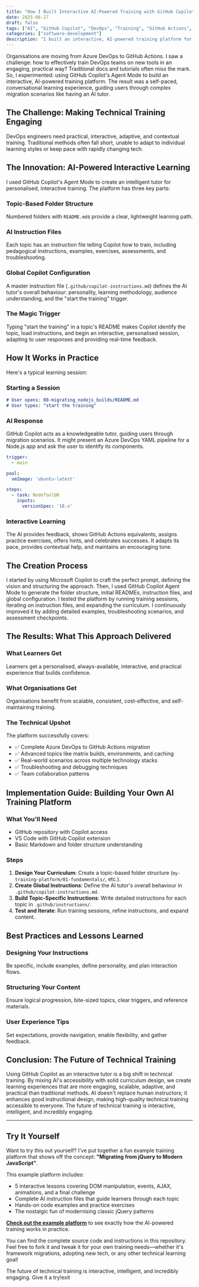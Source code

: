 ```yaml
---
title: "How I Built Interactive AI-Powered Training with GitHub Copilot"
date: 2025-06-27
draft: false
tags: ["AI", "GitHub Copilot", "DevOps", "Training", "GitHub Actions", "Azure DevOps"]
categories: ["software-development"]
description: "I built an interactive, AI-powered training platform for GitHub Actions migration using a new approach with GitHub Copilot Agent Mode. Here's how."
---
```


Organisations are moving from Azure DevOps to GitHub Actions. I saw a challenge: how to effectively train DevOps teams on new tools in an engaging, practical way? Traditional docs and tutorials often miss the mark. So, I experimented: using GitHub Copilot's Agent Mode to build an interactive, AI-powered training platform. The result was a self-paced, conversational learning experience, guiding users through complex migration scenarios like having an AI tutor.

## The Challenge: Making Technical Training Engaging

DevOps engineers need practical, interactive, adaptive, and contextual training. Traditional methods often fall short, unable to adapt to individual learning styles or keep pace with rapidly changing tech.

## The Innovation: AI-Powered Interactive Learning

I used GitHub Copilot's Agent Mode to create an intelligent tutor for personalised, interactive training. The platform has three key parts:

### Topic-Based Folder Structure

Numbered folders with `README.md`s provide a clear, lightweight learning path.

### AI Instruction Files

Each topic has an instruction file telling Copilot how to train, including pedagogical instructions, examples, exercises, assessments, and troubleshooting.

### Global Copilot Configuration

A master instruction file (`.github/copilot-instructions.md`) defines the AI tutor's overall behaviour: personality, learning methodology, audience understanding, and the "start the training" trigger.

### The Magic Trigger

Typing "start the training" in a topic's README makes Copilot identify the topic, load instructions, and begin an interactive, personalised session, adapting to user responses and providing real-time feedback.

## How It Works in Practice

Here's a typical learning session:

### Starting a Session

```markdown
# User opens: 08-migrating_nodejs_builds/README.md
# User types: "start the training"
```

### AI Response

GitHub Copilot acts as a knowledgeable tutor, guiding users through migration scenarios. It might present an Azure DevOps YAML pipeline for a Node.js app and ask the user to identify its components.

```yaml
trigger:
  - main

pool:
  vmImage: 'ubuntu-latest'

steps:
  - task: NodeTool@0
    inputs:
      versionSpec: '18.x'
```

### Interactive Learning

The AI provides feedback, shows GitHub Actions equivalents, assigns practice exercises, offers hints, and celebrates successes. It adapts its pace, provides contextual help, and maintains an encouraging tone.

## The Creation Process

I started by using Microsoft Copilot to craft the perfect prompt, defining the vision and structuring the approach. Then, I used GitHub Copilot Agent Mode to generate the folder structure, initial READMEs, instruction files, and global configuration. I tested the platform by running training sessions, iterating on instruction files, and expanding the curriculum. I continuously improved it by adding detailed examples, troubleshooting scenarios, and assessment checkpoints.

## The Results: What This Approach Delivered

### What Learners Get

Learners get a personalised, always-available, interactive, and practical experience that builds confidence.

### What Organisations Get

Organisations benefit from scalable, consistent, cost-effective, and self-maintaining training.

### The Technical Upshot

The platform successfully covers:

* ✅ Complete Azure DevOps to GitHub Actions migration
* ✅ Advanced topics like matrix builds, environments, and caching
* ✅ Real-world scenarios across multiple technology stacks
* ✅ Troubleshooting and debugging techniques
* ✅ Team collaboration patterns

## Implementation Guide: Building Your Own AI Training Platform

### What You'll Need

* GitHub repository with Copilot access
* VS Code with GitHub Copilot extension
* Basic Markdown and folder structure understanding

### Steps

1.  **Design Your Curriculum**: Create a topic-based folder structure (`my-training-platform/01-fundamentals/`, etc.).
2.  **Create Global Instructions**: Define the AI tutor's overall behaviour in `.github/copilot-instructions.md`.
3.  **Build Topic-Specific Instructions**: Write detailed instructions for each topic in `.github/instructions/`.
4.  **Test and Iterate**: Run training sessions, refine instructions, and expand content.

## Best Practices and Lessons Learned

### Designing Your Instructions

Be specific, include examples, define personality, and plan interaction flows.

### Structuring Your Content

Ensure logical progression, bite-sized topics, clear triggers, and reference materials.

### User Experience Tips

Set expectations, provide navigation, enable flexibility, and gather feedback.

## Conclusion: The Future of Technical Training

Using GitHub Copilot as an interactive tutor is a big shift in technical training. By mixing AI's accessibility with solid curriculum design, we create learning experiences that are more engaging, scalable, adaptive, and practical than traditional methods. AI doesn't replace human instructors; it enhances good instructional design, making high-quality technical training accessible to everyone. The future of technical training is interactive, intelligent, and incredibly engaging.

---

## Try It Yourself

Want to try this out yourself? I've put together a fun example training platform that shows off the concept: **"Migrating from jQuery to Modern JavaScript"**.

This example platform includes:
* 5 interactive lessons covering DOM manipulation, events, AJAX, animations, and a final challenge
* Complete AI instruction files that guide learners through each topic
* Hands-on code examples and practice exercises
* The nostalgic fun of modernising classic jQuery patterns

**[Check out the example platform](https://github.com/nickperkins/github-copilot-interactive-trainer-demo)** to see exactly how the AI-powered training works in practice.

You can find the complete source code and instructions in this repository. Feel free to fork it and tweak it for your own training needs—whether it's framework migrations, adopting new tech, or any other technical learning goal!

The future of technical training is interactive, intelligent, and incredibly engaging. Give it a try!exit
